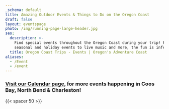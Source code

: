 ```yaml
---
_schema: default
title: Amazing Outdoor Events & Things to Do on the Oregon Coast
draft: false
layout: eventspage
photo: /img/running-page-large-header.jpg
seo:
  description: >-
    Find special events throughout the Oregon Coast during your trip! From
    seasonal and holiday events to live music and more, the fun is infectious!
  title: Oregon Coast Trips - Events | Oregon's Adventure Coast
aliases:
  - /Event
  - /event
---
```

### [Visit our Calendar page](/calendar), for more events happening in Coos Bay, North Bend & Charleston!


{{< spacer 50 >}}